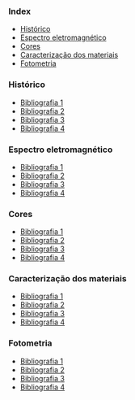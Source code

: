 ### Index

* [Histórico](#Histórico)
* [Espectro eletromagnético](#Espectro-eletromagnético)
* [Cores](#Cores)
* [Caracterização dos materiais](#Caracterização-dos-materiais)
* [Fotometria](#Fotometria)

### Histórico

* [Bibliografia 1]()
* [Bibliografia 2]()
* [Bibliografia 3]()
* [Bibliografia 4]()

### Espectro eletromagnético

* [Bibliografia 1]()
* [Bibliografia 2]()
* [Bibliografia 3]()
* [Bibliografia 4]()

### Cores

* [Bibliografia 1]()
* [Bibliografia 2]()
* [Bibliografia 3]()
* [Bibliografia 4]()

### Caracterização dos materiais

* [Bibliografia 1]()
* [Bibliografia 2]()
* [Bibliografia 3]()
* [Bibliografia 4]()

### Fotometria

* [Bibliografia 1]()
* [Bibliografia 2]()
* [Bibliografia 3]()
* [Bibliografia 4]()
